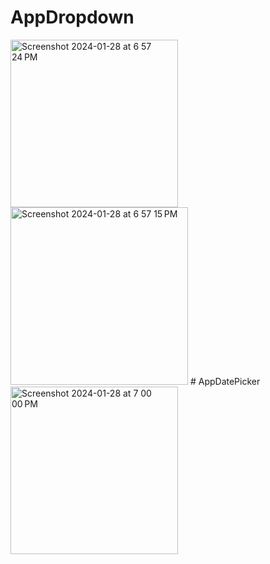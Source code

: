 # AppDropdown


<img width="268" alt="Screenshot 2024-01-28 at 6 57 24 PM" src="https://github.com/eng-ahmedhussien/PickerSwiftui/assets/33827384/ee0ec911-a97b-40df-8149-c6f153e5e006">
<img width="284" alt="Screenshot 2024-01-28 at 6 57 15 PM" src="https://github.com/eng-ahmedhussien/PickerSwiftui/assets/33827384/906bf965-f58b-4c36-8e80-172b5a94f285">
# AppDatePicker


<img width="268" alt="Screenshot 2024-01-28 at 7 00 00 PM" src="https://github.com/eng-ahmedhussien/PickerSwiftui/assets/33827384/78cd9e80-e92b-4aaa-a82d-20bfede88675">
